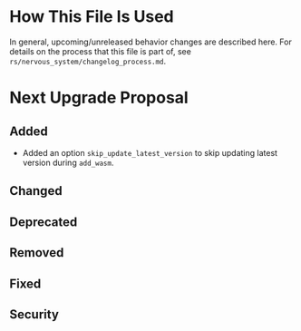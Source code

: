 # How This File Is Used

In general, upcoming/unreleased behavior changes are described here. For details
on the process that this file is part of, see
`rs/nervous_system/changelog_process.md`.


# Next Upgrade Proposal

## Added

* Added an option `skip_update_latest_version` to skip updating latest version during `add_wasm`.

## Changed

## Deprecated

## Removed

## Fixed

## Security
